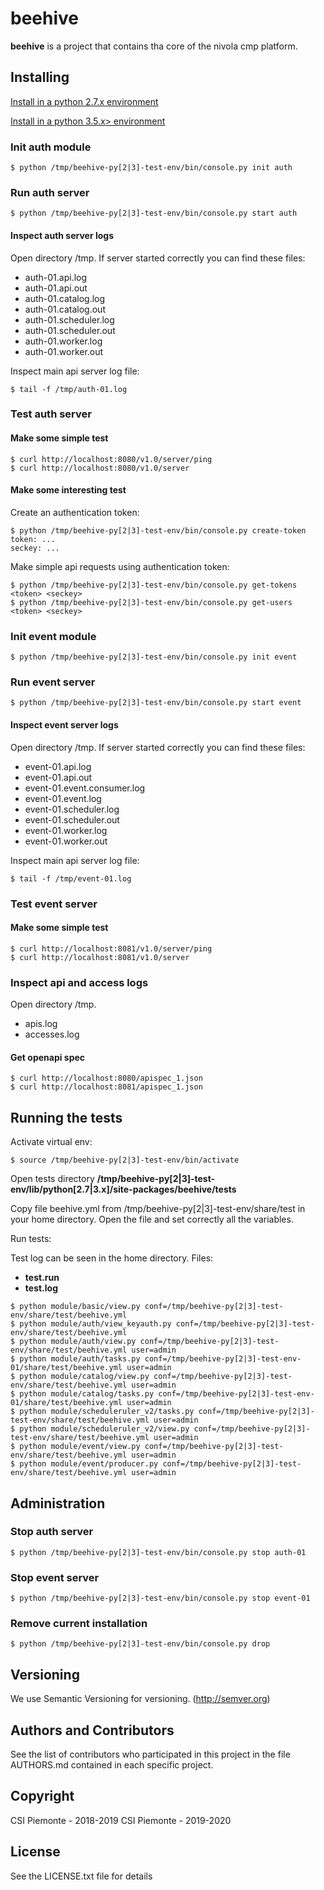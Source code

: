 # beehive
__beehive__ is a project that contains tha core of the nivola cmp platform.

## Installing

[Install in a python 2.7.x environment](PY2-INSTALL.md)

[Install in a python 3.5.x> environment](PY3-INSTALL.md)

### Init auth module

```
$ python /tmp/beehive-py[2|3]-test-env/bin/console.py init auth
```

### Run auth server

```
$ python /tmp/beehive-py[2|3]-test-env/bin/console.py start auth
```

#### Inspect auth server logs

Open directory /tmp. If server started correctly you can find these files:

- auth-01.api.log
- auth-01.api.out
- auth-01.catalog.log  
- auth-01.catalog.out  
- auth-01.scheduler.log
- auth-01.scheduler.out
- auth-01.worker.log
- auth-01.worker.out

Inspect main api server log file:

```
$ tail -f /tmp/auth-01.log
```

### Test auth server

#### Make some simple test

```
$ curl http://localhost:8080/v1.0/server/ping
$ curl http://localhost:8080/v1.0/server
```

#### Make some interesting test

Create an authentication token:

```
$ python /tmp/beehive-py[2|3]-test-env/bin/console.py create-token
token: ...
seckey: ...
```

Make simple api requests using authentication token:

```
$ python /tmp/beehive-py[2|3]-test-env/bin/console.py get-tokens <token> <seckey>
$ python /tmp/beehive-py[2|3]-test-env/bin/console.py get-users <token> <seckey>
```

### Init event module

```
$ python /tmp/beehive-py[2|3]-test-env/bin/console.py init event
```

### Run event server

```
$ python /tmp/beehive-py[2|3]-test-env/bin/console.py start event
```

#### Inspect event server logs

Open directory /tmp. If server started correctly you can find these files:

- event-01.api.log
- event-01.api.out
- event-01.event.consumer.log  
- event-01.event.log  
- event-01.scheduler.log
- event-01.scheduler.out
- event-01.worker.log
- event-01.worker.out

Inspect main api server log file:

```
$ tail -f /tmp/event-01.log
```

### Test event server

#### Make some simple test

```
$ curl http://localhost:8081/v1.0/server/ping
$ curl http://localhost:8081/v1.0/server
```

### Inspect api and access logs

Open directory /tmp.

- apis.log
- accesses.log

#### Get openapi spec

```
$ curl http://localhost:8080/apispec_1.json
$ curl http://localhost:8081/apispec_1.json
```

## Running the tests
Activate virtual env:

```
$ source /tmp/beehive-py[2|3]-test-env/bin/activate
```

Open tests directory __/tmp/beehive-py[2|3]-test-env/lib/python[2.7|3.x]/site-packages/beehive/tests__

Copy file beehive.yml from /tmp/beehive-py[2|3]-test-env/share/test in your home directory. Open the file and set 
  correctly all the <BLANK> variables.

Run tests:

Test log can be seen in the home directory. 
Files: 
- __test.run__ 
- __test.log__

```
$ python module/basic/view.py conf=/tmp/beehive-py[2|3]-test-env/share/test/beehive.yml
$ python module/auth/view_keyauth.py conf=/tmp/beehive-py[2|3]-test-env/share/test/beehive.yml
$ python module/auth/view.py conf=/tmp/beehive-py[2|3]-test-env/share/test/beehive.yml user=admin
$ python module/auth/tasks.py conf=/tmp/beehive-py[2|3]-test-env-01/share/test/beehive.yml user=admin
$ python module/catalog/view.py conf=/tmp/beehive-py[2|3]-test-env/share/test/beehive.yml user=admin
$ python module/catalog/tasks.py conf=/tmp/beehive-py[2|3]-test-env-01/share/test/beehive.yml user=admin
$ python module/scheduleruler_v2/tasks.py conf=/tmp/beehive-py[2|3]-test-env/share/test/beehive.yml user=admin
$ python module/scheduleruler_v2/view.py conf=/tmp/beehive-py[2|3]-test-env/share/test/beehive.yml user=admin
$ python module/event/view.py conf=/tmp/beehive-py[2|3]-test-env/share/test/beehive.yml user=admin
$ python module/event/producer.py conf=/tmp/beehive-py[2|3]-test-env/share/test/beehive.yml user=admin
```

## Administration

### Stop auth server

```
$ python /tmp/beehive-py[2|3]-test-env/bin/console.py stop auth-01
```

### Stop event server

```
$ python /tmp/beehive-py[2|3]-test-env/bin/console.py stop event-01
```

### Remove current installation

```
$ python /tmp/beehive-py[2|3]-test-env/bin/console.py drop
```

## Versioning
We use Semantic Versioning for versioning. (http://semver.org)

## Authors and Contributors
See the list of contributors who participated in this project in the file AUTHORS.md contained in each specific project.

## Copyright
CSI Piemonte - 2018-2019
CSI Piemonte - 2019-2020

## License
See the LICENSE.txt file for details
